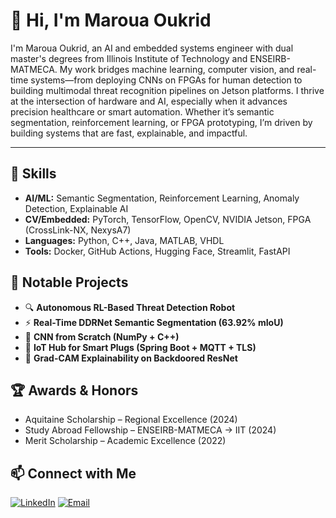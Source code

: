 # 👋 Hi, I'm Maroua Oukrid

I'm Maroua Oukrid, an AI and embedded systems engineer with dual master's degrees from Illinois Institute of Technology and ENSEIRB-MATMECA. My work bridges machine learning, computer vision, and real-time systems—from deploying CNNs on FPGAs for human detection to building multimodal threat recognition pipelines on Jetson platforms. I thrive at the intersection of hardware and AI, especially when it advances precision healthcare or smart automation. Whether it’s semantic segmentation, reinforcement learning, or FPGA prototyping, I’m driven by building systems that are fast, explainable, and impactful.

---

## 🔧 Skills
- **AI/ML:** Semantic Segmentation, Reinforcement Learning, Anomaly Detection, Explainable AI
- **CV/Embedded:** PyTorch, TensorFlow, OpenCV, NVIDIA Jetson, FPGA (CrossLink-NX, NexysA7)
- **Languages:** Python, C++, Java, MATLAB, VHDL
- **Tools:** Docker, GitHub Actions, Hugging Face, Streamlit, FastAPI

## 📌 Notable Projects
- 🔍 **Autonomous RL-Based Threat Detection Robot**
- ⚡ **Real-Time DDRNet Semantic Segmentation (63.92% mIoU)**
- 🧠 **CNN from Scratch (NumPy + C++)**
- 🧰 **IoT Hub for Smart Plugs (Spring Boot + MQTT + TLS)**
- 🔐 **Grad-CAM Explainability on Backdoored ResNet**

## 🏆 Awards & Honors
- Aquitaine Scholarship – Regional Excellence (2024)
- Study Abroad Fellowship – ENSEIRB-MATMECA → IIT (2024)
- Merit Scholarship – Academic Excellence (2022)

## 📫 Connect with Me
[![LinkedIn](https://img.shields.io/badge/LinkedIn-Maroua_Oukrid-blue?style=flat&logo=linkedin)](https://linkedin.com/in/Maroua-Oukrid)
[![Email](https://img.shields.io/badge/Email-marouaoukrid56@gmail.com-red?style=flat&logo=gmail)](mailto:marouaoukrid56@gmail.com)
